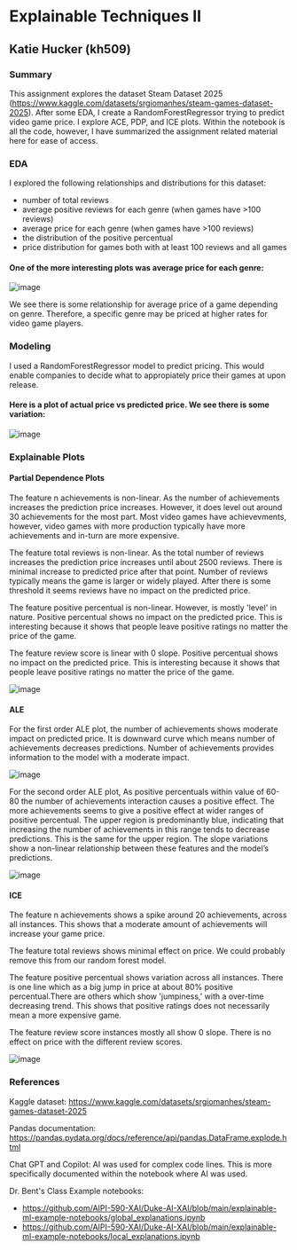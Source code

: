 # Explainable Techniques II 
## Katie Hucker (kh509)

### Summary

This assignment explores the dataset Steam Dataset 2025 (https://www.kaggle.com/datasets/srgiomanhes/steam-games-dataset-2025). After some EDA, I create a RandomForestRegressor trying to predict video game price. I explore ACE, PDP, and ICE plots. Within the notebook is all the code, however, I have summarized the assignment related material here for ease of access. 


### EDA 

I explored the following relationships and distributions for this dataset: 
- number of total reviews
- average positive reviews for each genre (when games have >100 reviews)
- average price for each genre (when games have >100 reviews)
- the distribution of the positive percentual
- price distribution for games both with at least 100 reviews and all games

#### One of the more interesting plots was average price for each genre: 
![image](https://github.com/user-attachments/assets/3a505388-08ce-4465-a170-237facda60d3)

We see there is some relationship for average price of a game depending on genre. Therefore, a specific genre may be priced at higher rates for video game players.

### Modeling 

I used a RandomForestRegressor model to predict pricing. This would enable companies to decide what to appropiately price their games at upon release. 

#### Here is a plot of actual price vs predicted price. We see there is some variation: 

![image](https://github.com/user-attachments/assets/3ea2d187-ecde-4109-9612-ace2ce579377)

### Explainable Plots 

#### Partial Dependence Plots

The feature n achievements is non-linear. As the number of achievements increases the prediction price increases. However, it does level out around 30 achievements for the most part. Most video games have achievevments, however, video games with more production typically have more achievements and in-turn are more expensive.

The feature total reviews is non-linear. As the total number of reviews increases the prediction price increases until about 2500 reviews. There is minimal increase to predicted price after that point. Number of reviews typically means the game is larger or widely played. After there is some threshold it seems reviews have no impact on the predicted price.

The feature positive percentual is non-linear. However, is mostly 'level' in nature. Positive percentual shows no impact on the predicted price. This is interesting because it shows that people leave positive ratings no matter the price of the game.

The feature review score is linear with 0 slope. Positive percentual shows no impact on the predicted price. This is interesting because it shows that people leave positive ratings no matter the price of the game.

![image](https://github.com/user-attachments/assets/5e3fc924-edf7-49e8-b31c-e68131bc5b0a)

#### ALE 

For the first order ALE plot, the number of achievements shows moderate impact on predicted price. It is downward curve which means number of achievements decreases predictions. Number of achievements provides information to the model with a moderate impact.

![image](https://github.com/user-attachments/assets/97e13405-6c61-4454-9963-eb01eed7d2f0)

For the second order ALE plot, As positive percentuals within value of 60-80 the number of achievements interaction causes a positive effect. The more achievements seems to give a positive effect at wider ranges of positive percentual. The upper region is predominantly blue, indicating that increasing the number of achievements in this range tends to decrease predictions. This is the same for the upper region. The slope variations show a non-linear relationship between these features and the model’s predictions.

![image](https://github.com/user-attachments/assets/af598505-9b67-4e74-8c3b-f30070c68541)

#### ICE 

The feature n achievements shows a spike around 20 achievements, across all instances. This shows that a moderate amount of achievements will increase your game price.

The feature total reviews shows minimal effect on price. We could probably remove this from our random forest model.

The feature positive percentual shows variation across all instances. There is one line which as a big jump in price at about 80% positive percentual.There are others which show 'jumpiness,' with a over-time decreasing trend. This shows that positive ratings does not necessarily mean a more expensive game.

The feature review score instances mostly all show 0 slope. There is no effect on price with the different review scores.

![image](https://github.com/user-attachments/assets/1d5bd2e0-0ee9-4921-ab64-d8b248be8255)


### References 

Kaggle dataset: https://www.kaggle.com/datasets/srgiomanhes/steam-games-dataset-2025

Pandas documentation: https://pandas.pydata.org/docs/reference/api/pandas.DataFrame.explode.html

Chat GPT and Copilot: AI was used for complex code lines. This is more specifically documented within the notebook where AI was used. 

Dr. Bent's Class Example notebooks: 
- https://github.com/AIPI-590-XAI/Duke-AI-XAI/blob/main/explainable-ml-example-notebooks/global_explanations.ipynb
- https://github.com/AIPI-590-XAI/Duke-AI-XAI/blob/main/explainable-ml-example-notebooks/local_explanations.ipynb








